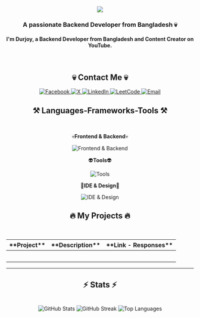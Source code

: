 <h1 align="center">
    <img src="https://readme-typing-svg.herokuapp.com/?font=Righteous&size=35&center=true&vCenter=true&width=500&height=70&duration=4000&lines=Hi+There!+👋;+I'm+Durjoy!;" />
</h1>

<h3 align="center">A passionate Backend Developer from Bangladesh 💀</h3>
<h4 align="center">I'm Durjoy, a Backend Developer from Bangladesh and Content Creator on YouTube.</h4>
<br/>

<h2 align="center">💀 Contact Me 💀</h2>

<div align="center">
  <a href="https://www.facebook.com/notdurjoy/">
    <img src="https://img.shields.io/badge/Facebook-1877F2?style=for-the-badge&logo=facebook&logoColor=white" alt="Facebook" />
  </a>
  <a href="https://x.com/notdurjoy">
    <img src="https://img.shields.io/badge/X-1D9BF0?style=for-the-badge&logo=x&logoColor=white" alt="X" />
  </a>
  <a href="https://www.linkedin.com/in/notdurjoy/">
    <img src="https://img.shields.io/badge/LinkedIn-0077B5?style=for-the-badge&logo=linkedin&logoColor=white" alt="LinkedIn" />
  </a>
  <a href="https://leetcode.com/u/not-durjoy/">
    <img src="https://img.shields.io/badge/LeetCode-FFA116?style=for-the-badge&logo=leetcode&logoColor=black" alt="LeetCode" />
  </a>
  <a href="mailto:imdurjoy404@gmail.com">
    <img src="https://img.shields.io/badge/Email-FF3B30?style=for-the-badge&logo=gmail&logoColor=white" alt="Email" />
  </a>
</div>

<h2 align="center">⚒️ Languages-Frameworks-Tools ⚒️</h2>
<br/>

<div align="center">

  💀**Frontend & Backend**💀

  <img src="https://skillicons.dev/icons?i=html,css,tailwindcss,javascript,typescript,nodejs,express,MongoDB" alt="Frontend & Backend" />

  👽**Tools**👽

  <img src="https://skillicons.dev/icons?i=firebase,vite,deno,prisma,postman,npm,yarn" alt="Tools" />

  🦴**IDE & Design**🦴  

  <img src="https://skillicons.dev/icons?i=androidstudio,vscode,git,github,gitlab,notion,photoshop,pr,ae,xd,figma" alt="IDE & Design" />

</div>

<h2 align="center">🔥 My Projects 🔥</h2>
<br/>

<table align="center">
  <thead>
    <tr>
      <th>**Project**</th>
      <th>**Description**</th>
      <th>**Link - Responses**</th>
    </tr>
  </thead>
  <tbody>
    <tr>
      <td></td>
      <td></td>
      <td></td>
    </tr>
    <tr>
      <td></td>
      <td></td>
      <td></td>
    </tr>
    <tr>
      <td></td>
      <td></td>
      <td></td>
    </tr>
    <tr>
      <td></td>
      <td></td>
      <td></td>
    </tr>
    <tr>
      <td></td>
      <td></td>
      <td></td>
    </tr>
  </tbody>
</table>

<hr/>

<h2 align="center">⚡ Stats ⚡</h2>
<br>

<div align="center">
  <img src="https://github-readme-stats.vercel.app/api?username=Not-Durjoy&theme=onedark&hide_border=true&include_all_commits=false&count_private=false" alt="GitHub Stats" />
  <img src="https://github-readme-streak-stats.herokuapp.com/?user=Not-Durjoy&theme=onedark&hide_border=true" alt="GitHub Streak" />
  <img src="https://github-readme-stats.vercel.app/api/top-langs/?username=Not-Durjoy&theme=onedark&hide_border=true&include_all_commits=true&count_private=true&layout=compact" alt="Top Languages" />
</div>
